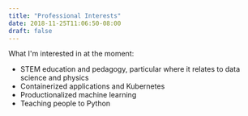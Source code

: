 ```yaml
---
title: "Professional Interests"
date: 2018-11-25T11:06:50-08:00
draft: false
---
```


What I'm interested in at the moment:

- STEM education and pedagogy, particular where it relates to data science and physics
- Containerized applications and Kubernetes
- Productionalized machine learning
- Teaching people to Python
